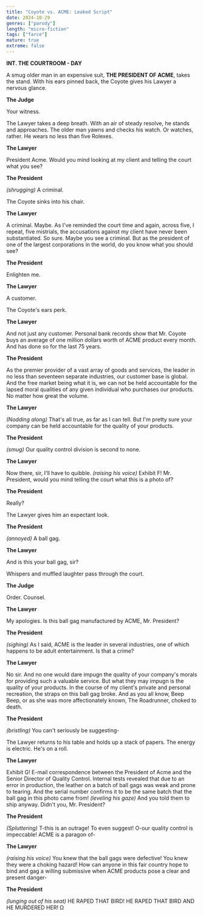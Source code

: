 ```yaml
---
title: "Coyote vs. ACME: Leaked Script"
date: 2024-10-29
genres: ["parody"]
length: "micro-fiction"
tags: ["farce"]
mature: true
extreme: false
---
```

**INT. THE COURTROOM - DAY**

A smug older man in an expensive suit, **THE PRESIDENT OF ACME**, takes the stand. With his ears pinned back, the Coyote gives his Lawyer a nervous glance. 

**The Judge**

Your witness.

The Lawyer takes a deep breath. With an air of steady resolve, he stands and approaches. The older man yawns and checks his watch. Or watches, rather. He wears no less than five Rolexes.

**The Lawyer**

President Acme. Would you mind looking at my client and telling the court what you see?

**The President**

_(shrugging)_ A criminal.

The Coyote sinks into his chair. 

**The Lawyer**

A criminal. Maybe. As I've reminded the court time and again, across five, I repeat, five mistrials, the accusations against my client have never been substantiated. So sure. Maybe you see a criminal. But as the president of one of the largest corporations in the world, do you know what you should see?

**The President**

Enlighten me.

**The Lawyer**

A customer.

The Coyote's ears perk.

**The Lawyer**

And not just any customer. Personal bank records show that Mr. Coyote buys an average of one million dollars worth of ACME product every month. And has done so for the last 75 years.  

**The President**

As the premier provider of a vast array of goods and services, the leader in no less than seventeen separate industries, our customer base is global. And the free market being what it is, we can not be held accountable for the lapsed moral qualities of any given individual who purchases our products. No matter how great the volume.

**The Lawyer**

_(Nodding along)_ That's all true, as far as I can tell. But I'm pretty sure your company can be held accountable for the quality of your products.

**The President**

_(smug)_ Our quality control division is second to none.

**The Lawyer**

Now there, sir, I'll have to quibble. _(raising his voice)_ Exhibit F! Mr. President, would you mind telling the court what this is a photo of?

**The President**

Really?

The Lawyer gives him an expectant look.

**The President**

_(annoyed)_ A ball gag. 

**The Lawyer**

And is this your ball gag, sir?

Whispers and muffled laughter pass through the court.

**The Judge**

Order. Counsel.

**The Lawyer**

My apologies. Is this ball gag manufactured by ACME, Mr. President?

**The President**

_(sighing)_ As I said, ACME is the leader in several industries, one of which happens to be adult entertainment. Is that a crime?

**The Lawyer**

No sir. And no one would dare impugn the quality of your company's morals for providing such a valuable service. But what they may impugn is the quality of your products. In the course of my client's private and personal recreation, the straps on this ball gag broke. And as you all know, Beep Beep, or as she was more affectionately known, The Roadrunner, choked to death.

**The President**

_(bristling)_ You can't seriously be suggesting-

The Lawyer returns to his table and holds up a stack of papers. The energy is electric. He's on a roll.

**The Lawyer**

Exhibit G! E-mail correspondence between the President of Acme and the Senior Director of Quality Control. Internal tests revealed that due to an error in production, the leather on a batch of ball gags was weak and prone to tearing. And the serial number confirms it to be the same batch that the ball gag in this photo came from! _(leveling his gaze)_ And you told them to ship anyway. Didn't you, Mr. President?

**The President**

_(Spluttering)_ T-this is an outrage! To even suggest! O-our quality control is impeccable! ACME is a paragon of-

**The Lawyer**

_(raising his voice)_ You knew that the ball gags were defective! You knew they were a choking hazard! How can anyone in this fair country hope to bind and gag a willing submissive when ACME products pose a clear and present danger-

**The President**

_(lunging out of his seat)_ HE RAPED THAT BIRD! HE RAPED THAT BIRD AND HE MURDERED HER! Ω
